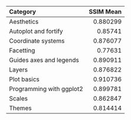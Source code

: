 | Category                 |   SSIM Mean |
|:-------------------------|------------:|
| Aesthetics               |    0.880299 |
| Autoplot and fortify     |    0.85741  |
| Coordinate systems       |    0.876077 |
| Facetting                |    0.77631  |
| Guides axes and legends  |    0.890911 |
| Layers                   |    0.876822 |
| Plot basics              |    0.910736 |
| Programming with ggplot2 |    0.899781 |
| Scales                   |    0.862847 |
| Themes                   |    0.814414 |